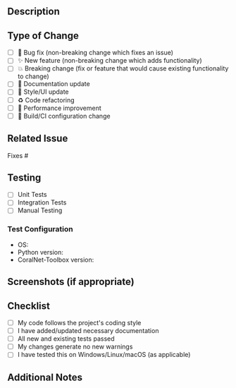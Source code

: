 ## Description
<!-- Provide a clear and concise description of your changes -->

## Type of Change
<!-- Please check the one that applies to this PR using "x". -->
- [ ] 🐛 Bug fix (non-breaking change which fixes an issue)
- [ ] ✨ New feature (non-breaking change which adds functionality)
- [ ] 💥 Breaking change (fix or feature that would cause existing functionality to change)
- [ ] 📝 Documentation update
- [ ] 🎨 Style/UI update
- [ ] ♻️ Code refactoring
- [ ] 🚀 Performance improvement
- [ ] 🔧 Build/CI configuration change

## Related Issue
<!-- Please link to any related issues here using #issue-number -->
Fixes #

## Testing
<!-- Please describe the tests that you ran to verify your changes -->
- [ ] Unit Tests
- [ ] Integration Tests
- [ ] Manual Testing

### Test Configuration
- OS:
- Python version:
- CoralNet-Toolbox version:


## Screenshots (if appropriate)
<!-- Add screenshots here -->

## Checklist
<!-- Please check all items that apply using "x". -->
- [ ] My code follows the project's coding style
- [ ] I have added/updated necessary documentation
- [ ] All new and existing tests passed
- [ ] My changes generate no new warnings
- [ ] I have tested this on Windows/Linux/macOS (as applicable)

## Additional Notes
<!-- Add any other context about the PR here -->
